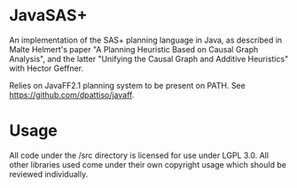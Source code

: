 # JavaSAS+
An implementation of the SAS+ planning language in Java, as described in Malte Helmert's paper "A Planning Heuristic Based on Causal Graph Analysis", and the latter "Unifying the Causal Graph and Additive Heuristics" with Hector Geffner.

Relies on JavaFF2.1 planning system to be present on PATH. See https://github.com/dpattiso/javaff.

# Usage
All code under the /src directory is licensed for use under LGPL 3.0. All other libraries used come under their own copyright usage which should be reviewed individually.

